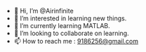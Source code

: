 - 👋 Hi, I’m @Airinfinite
- 👀 I’m interested in learning new things.
- 🌱 I’m currently learning MATLAB.
- 💞️ I’m looking to collaborate on learning.
- 📫 How to reach me : 9186256@gmail.com

<!---
Airinfinite/Airinfinite is a ✨ special ✨ repository because its `README.md` (this file) appears on your GitHub profile.
You can click the Preview link to take a look at your changes.
--->
